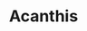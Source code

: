 ---
layout: package
title: Acanthis
publisher: Avesbox
description: Acanthis is a simple and easy to use validation library for Dart. It is inspired by Zod although it is not a port of it. Acanthis is tailored to the Dart language and its features and is type-safe and composable.
pubdev: https://pub.dev/packages/acanthis
logo: https://raw.githubusercontent.com/avesbox/acanthis/main/assets/logo.png
repository: https://github.com/avesbox/acanthis
homepage: https://acanthis.avesbox.com/
features:
  - title: Built-in validators
    value: 60+
  - title: Async Validation
    value: 'Acanthis supports async validation for all validators.'
  - title: Metadata
    value: 'Acanthis allows to add metadata to the schemas.'
  - title: JSON Schema
    value: 'Acanthis can generate JSON Schema from Acanthis Types.'
---